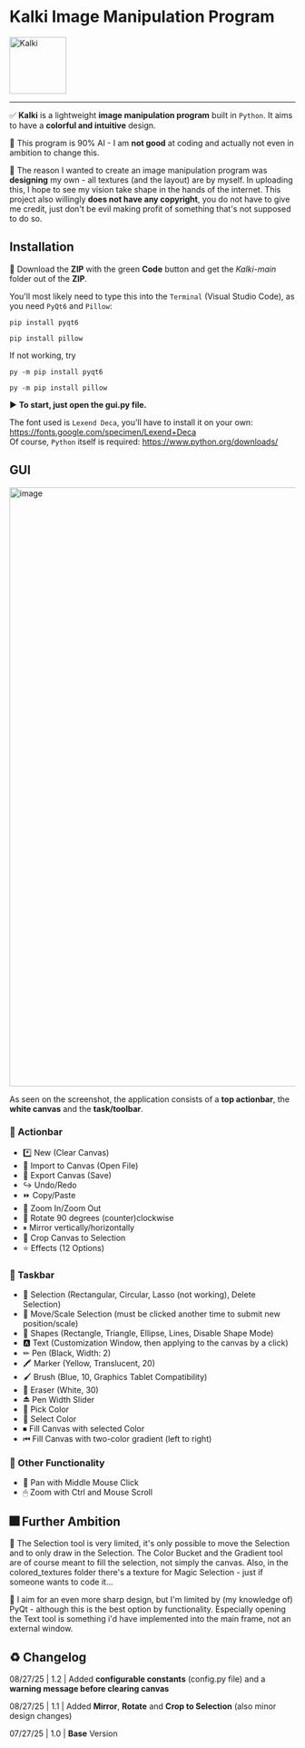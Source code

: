 # Kalki Image Manipulation Program
<img width="100" height="100" alt="Kalki" src="https://github.com/user-attachments/assets/25a8c636-5a0c-4252-bb35-bf082ec20eeb" />

---
✅ **Kalki** is a lightweight **image manipulation program** built in `Python`. It aims to have a **colorful and intuitive** design.

🤖 This program is 90% AI - I am **not good** at coding and actually not even in ambition to change this.

🎈 The reason I wanted to create an image manipulation program was **designing** my own - all textures (and the layout) are by myself. In uploading this, I hope to see my vision take shape in the hands of the internet. This project also willingly **does not have any copyright**, you do not have to give me credit, just don't be evil making profit of something that's not supposed to do so.

## Installation
🔽 Download the **ZIP** with the green **Code** button and get the *Kalki-main* folder out of the **ZIP**.

You'll most likely need to type this into the `Terminal` (Visual Studio Code), as you need `PyQt6` and `Pillow`:

    pip install pyqt6

    pip install pillow

If not working, try

    py -m pip install pyqt6

    py -m pip install pillow

▶ **To start, just open the gui.py file.**

The font used is `Lexend Deca`, you'll have to install it on your own: https://fonts.google.com/specimen/Lexend+Deca  
Of course, `Python` itself is required: https://www.python.org/downloads/

## GUI
<img width="1000" height="1055" alt="image" src="https://github.com/user-attachments/assets/385a776b-975b-462b-8845-b42aac07e6bf" />

As seen on the screenshot, the application consists of a **top actionbar**, the **white canvas** and the **task/toolbar**.

### 🦺 Actionbar
- *️⃣ New (Clear Canvas)
- 🔽 Import to Canvas (Open File)
- 🔼 Export Canvas (Save)
- ↪ Undo/Redo
- ⏩ Copy/Paste
- 🌌 Zoom In/Zoom Out
- 🔄 Rotate 90 degrees (counter)clockwise
- ⏸ Mirror vertically/horizontally
- 💠 Crop Canvas to Selection
- ⭐ Effects (12 Options)

### 🥏 Taskbar
- 🧭 Selection (Rectangular, Circular, Lasso (not working), Delete Selection)
- 🔆 Move/Scale Selection (must be clicked another time to submit new position/scale)
- 🔶 Shapes (Rectangle, Triangle, Ellipse, Lines, Disable Shape Mode)
- 🅰 Text (Customization Window, then applying to the canvas by a click)
- ✏ Pen (Black, Width: 2)
- 🖍 Marker (Yellow, Translucent, 20)
- 🖌 Brush (Blue, 10, Graphics Tablet Compatibility)
- 🧹 Eraser (White, 30)
- ⏏ Pen Width Slider
- 🔬 Pick Color
- 🎨 Select Color
- ⏹ Fill Canvas with selected Color
- ⏮ Fill Canvas with two-color gradient (left to right)

### 🎀 Other Functionality
- 🏓 Pan with Middle Mouse Click
- 🖱 Zoom with Ctrl and Mouse Scroll

## 🎆 Further Ambition
📝 The Selection tool is very limited, it's only possible to move the Selection and to only draw in the Selection. The Color Bucket and the Gradient tool are of course meant to fill the selection, not simply the canvas. Also, in the colored_textures folder there's a texture for Magic Selection - just if someone wants to code it...  

🎪 I aim for an even more sharp design, but I'm limited by (my knowledge of) PyQt - although this is the best option by functionality. Especially opening the Text tool is something i'd have implemented into the main frame, not an external window.

## ♻ Changelog
08/27/25 | 1.2 | Added **configurable constants** (config.py file) and a **warning message before clearing canvas**

08/27/25 | 1.1 | Added **Mirror**, **Rotate** and **Crop to Selection** (also minor design changes)

07/27/25 | 1.0 | **Base** Version



